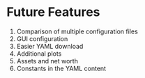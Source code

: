 # Future Features

1. Comparison of multiple configuration files
2. GUI configuration
3. Easier YAML download
4. Additional plots
5. Assets and net worth
6. Constants in the YAML content